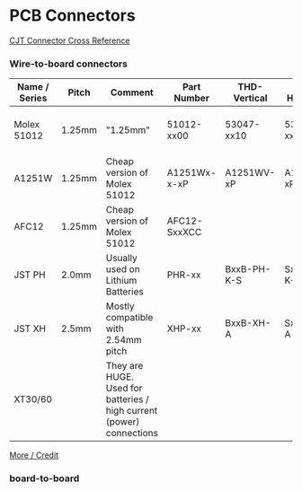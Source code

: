 # PCB Connectors

[CJT Connector Cross Reference](https://www.cjtconn.net/)

### Wire-to-board connectors


|Name / Series|Pitch|Comment|Part Number|THD-Vertical|THD-Horizontal|SMD-Vertical|SMD-Horizontal|Digikey Links|Taobao|JLC-SMT
| ------------ | ------------ | ------------ | ------------ | ------------ | ------------ | ------------ | ------------ |  ------------ | ------------ | ------------ |
|Molex 51012|1.25mm|"1.25mm"|51012-xx00|53047-xx10|53048-xx10|53398-xx71|53261-xx71|[Molex](https://www.digikey.com/en/product-highlight/m/molex-connector/picoblade-connector-system) **(Doesn't have preassembled cables)**||
|A1251W|1.25mm|Cheap version of Molex 51012|A1251Wx-x-xP|A1251WV-xP|A1251WR-xP|A1251WV-S-xP|A1251WR-S-xP|||[JLCSMT](https://jlcpcb.com/parts/componentSearch?isSearch=true&searchTxt=A1251W)|
|AFC12|1.25mm|Cheap version of Molex 51012|AFC12-SxxXCC|||AFC12-SxxDCC|AFC12-SxxCCC|||[JLCSMT](https://jlcpcb.com/parts/componentSearch?isSearch=true&searchTxt=AFC12)|
|JST PH|2.0mm|Usually used on Lithium Batteries |PHR-xx|BxxB-PH-K-S|SxxB-PH-K-S|BxxB-PH-SM4-TB|SxxB-PH-SM4-TB|||
|JST XH|2.5mm|Mostly compatible with 2.54mm pitch|XHP-xx|BxxB-XH-A|SxxB-XH-A|BxxB-XH-SM4-TB|SxxB-XH-SM4-TB|||
|XT30/60||They are HUGE. Used for batteries / high current (power) connections||||||||

[More / Credit](https://dirtypcbs.com/store/designer/details/ian/3841/dirty-cables-sample-kit-v1-0 "Credit")

### board-to-board
